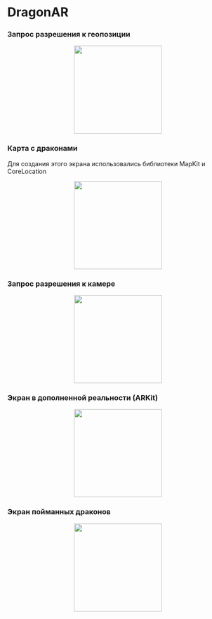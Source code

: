 # DragonAR

### Запрос разрешения к геопозиции

<p align="center">
  <img src="https://github.com/user-attachments/assets/56b32bdb-e045-423a-b6ea-ddec4d6d77b4" width="200" />
</p>

### Карта с драконами

Для создания этого экрана использовались библиотеки MapKit и CoreLocation
<p align="center">
  <img src="https://github.com/user-attachments/assets/92a2af4f-bd83-4c96-bf1b-6fa3eda66a5c" width="200" />
</p>

### Запрос разрешения к камере

<p align="center">
  <img src="https://github.com/user-attachments/assets/9e98c617-d98a-464e-8cc5-d217e469eb72" width="200" />
</p>

### Экран в дополненной реальности (ARKit)

<p align="center">
  <img src="https://github.com/user-attachments/assets/485e1414-b701-47c0-968a-19b90f87c16f" width="200" />
</p>

### Экран пойманных драконов

<p align="center">
  <img src="https://github.com/user-attachments/assets/231eaf1b-b00c-4649-8f72-84a7a60efb1b" width="200" />
</p>







